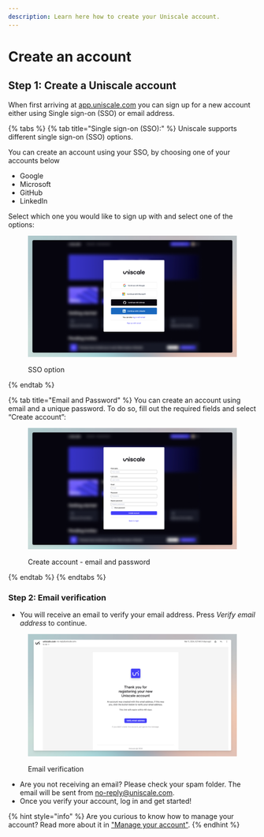 ```yaml
---
description: Learn here how to create your Uniscale account.
---
```


# Create an account

## Step 1: Create a Uniscale account

When first arriving at [app.uniscale.com](http://app.uniscale.com/) you can sign up for a new account either using Single sign-on (SSO) or email address.

{% tabs %}
{% tab title="Single sign-on (SSO):" %}
Uniscale supports different single sign-on (SSO) options.

You can create an account using your SSO, by choosing one of your accounts below

* Google
* Microsoft
* GitHub
* LinkedIn

Select which one you would like to sign up with and select one of the options:

<figure><img src="../.gitbook/assets/CleanShot 2024-03-15 at 14.34.27.png" alt=""><figcaption><p>SSO option</p></figcaption></figure>
{% endtab %}

{% tab title="Email and Password" %}
You can create an account using email and a unique password. To do so, fill out the required fields and select “Create account”:

<figure><img src="../.gitbook/assets/CleanShot 2024-03-15 at 14.31.36 (1).png" alt=""><figcaption><p>Create account - email and password </p></figcaption></figure>
{% endtab %}
{% endtabs %}



### **Step 2: Email verification**

* You will receive an email to verify your email address. Press _Verify email address_ to continue.

<figure><img src="../.gitbook/assets/CleanShot 2024-03-15 at 14.42.50.png" alt=""><figcaption><p>Email verification</p></figcaption></figure>

* Are you not receiving an email? Please check your spam folder. The email will be sent from [no-reply@uniscale.com](mailto:no-reply@uniscale.com).
* Once you verify your account, log in and get started!



{% hint style="info" %}
Are you curious to know how to manage your account? Read more about it in ["Manage your account"](manage-your-account/).
{% endhint %}

